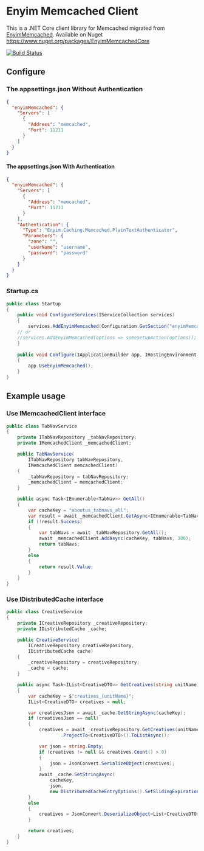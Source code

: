 # Enyim Memcached Client

This is a .NET Core client library for Memcached migrated from [EnyimMemcached](https://github.com/enyim/EnyimMemcached). Available on Nuget https://www.nuget.org/packages/EnyimMemcachedCore

[![Build Status](https://travis-ci.org/cnblogs/EnyimMemcachedCore.svg?branch=dotnetcore)](https://travis-ci.org/cnblogs/EnyimMemcachedCore)

## Configure
### The appsettings.json Without Authentication
```json
{
  "enyimMemcached": {
    "Servers": [
      {
        "Address": "memcached",
        "Port": 11211
      }
    ]
  }
}
```
#### The appsettings.json With Authentication
```json
{
  "enyimMemcached": {
    "Servers": [
      {
        "Address": "memcached",
        "Port": 11211
      }
    ],
    "Authentication": {
      "Type": "Enyim.Caching.Memcached.PlainTextAuthenticator",
      "Parameters": {
        "zone": "",
        "userName": "username",
        "password": "password"
      }
    }
  }
}
```
### Startup.cs
```cs
public class Startup
{
    public void ConfigureServices(IServiceCollection services)
    {
        services.AddEnyimMemcached(Configuration.GetSection("enyimMemcached"));
	// or
	//services.AddEnyimMemcached(options => someSetupAction(options));
    }
    
    public void Configure(IApplicationBuilder app, IHostingEnvironment env, ILoggerFactory loggerFactory)
    { 
        app.UseEnyimMemcached();
    }
}
```

## Example usage
### Use IMemcachedClient interface
```cs
public class TabNavService
{
    private ITabNavRepository _tabNavRepository;
    private IMemcachedClient _memcachedClient;

    public TabNavService(
        ITabNavRepository tabNavRepository,
        IMemcachedClient memcachedClient)
    {
        _tabNavRepository = tabNavRepository;
        _memcachedClient = memcachedClient;
    }

    public async Task<IEnumerable<TabNav>> GetAll()
    {
		var cacheKey = "aboutus_tabnavs_all";
        var result = await _memcachedClient.GetAsync<IEnumerable<TabNav>>(cacheKey);
        if (!result.Success)
        {
            var tabNavs = await _tabNavRepository.GetAll();
            await _memcachedClient.AddAsync(cacheKey, tabNavs, 300);
            return tabNavs;
        }
        else
        {
            return result.Value;
        }
    }
}
```
### Use IDistributedCache interface
```cs
public class CreativeService
{
    private ICreativeRepository _creativeRepository;
    private IDistributedCache _cache;

    public CreativeService(
        ICreativeRepository creativeRepository,
        IDistributedCache cache)
    {
        _creativeRepository = creativeRepository;
        _cache = cache;
    }

    public async Task<IList<CreativeDTO>> GetCreatives(string unitName)
    {
        var cacheKey = $"creatives_{unitName}";
        IList<CreativeDTO> creatives = null;

        var creativesJson = await _cache.GetStringAsync(cacheKey);
        if (creativesJson == null)
        {
            creatives = await _creativeRepository.GetCreatives(unitName)
                    .ProjectTo<CreativeDTO>().ToListAsync();

            var json = string.Empty;
            if (creatives != null && creatives.Count() > 0)
            {
                json = JsonConvert.SerializeObject(creatives);
            }
            await _cache.SetStringAsync(
                cacheKey, 
                json, 
                new DistributedCacheEntryOptions().SetSlidingExpiration(TimeSpan.FromMinutes(5)));
        }
        else
        {
            creatives = JsonConvert.DeserializeObject<List<CreativeDTO>>(creativesJson);
        }

        return creatives;
    }
}
```
